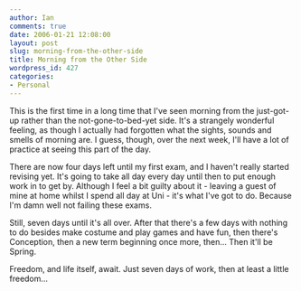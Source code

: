 ```yaml
---
author: Ian
comments: true
date: 2006-01-21 12:08:00
layout: post
slug: morning-from-the-other-side
title: Morning from the Other Side
wordpress_id: 427
categories:
- Personal
---
```


This is the first time in a long time that I've seen morning from the just-got-up rather than the not-gone-to-bed-yet side.  It's a strangely wonderful feeling, as though I actually had forgotten what the sights, sounds and smells of morning are.  I guess, though, over the next week, I'll have a lot of practice at seeing this part of the day.  

There are now four days left until my first exam, and I haven't really started revising yet.  It's going to take all day every day until then to put enough work in to get by.  Although I feel a bit guilty about it - leaving a guest of mine at home whilst I spend all day at Uni - it's what I've got to do.  Because I'm damn well not failing these exams.  

Still, seven days until it's all over.  After that there's a few days with nothing to do besides make costume and play games and have fun, then there's Conception, then a new term beginning once more, then...  Then it'll be Spring.  

Freedom, and life itself, await.  Just seven days of work, then at least a little freedom...
